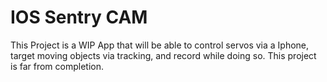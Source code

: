 # IOS Sentry CAM  
This Project is a WIP App that will be able to control servos via a Iphone, target moving objects via tracking, and record while doing so. This project is far from completion.
